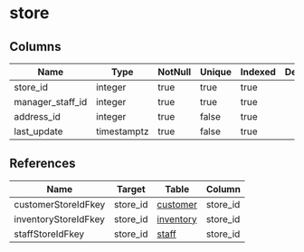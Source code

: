<!-- Generated File -->
# store

## Columns

| Name                         | Type               | NotNull| Unique | Indexed  | Default
|------------------------------|--------------------|--------|--------|----------|--------------------
| store_id                     | integer            | true   | true   | true     |
| manager_staff_id             | integer            | true   | true   | true     |
| address_id                   | integer            | true   | false  | true     |
| last_update                  | timestamptz        | true   | false  | true     |

## References

| Name                         | Target             | Table                                  | Column
|------------------------------|--------------------|----------------------------------------|--------------------
| customerStoreIdFkey          | store_id           | [customer](DatabaseTableCustomerRow)   | store_id
| inventoryStoreIdFkey         | store_id           | [inventory](DatabaseTableInventoryRow) | store_id
| staffStoreIdFkey             | store_id           | [staff](DatabaseTableStaffRow)         | store_id
